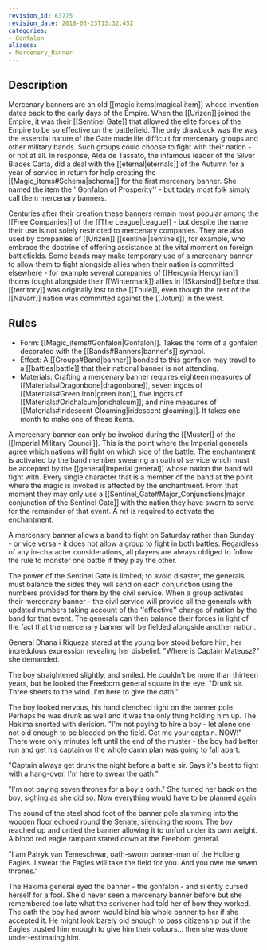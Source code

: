 ```yaml
---
revision_id: 63775
revision_date: 2018-05-23T13:32:45Z
categories:
- Gonfalon
aliases:
- Mercenary_Banner
---
```



## Description
Mercenary banners are an old [[magic items|magical item]] whose invention dates back to the early days of the Empire. When the [[Urizen]] joined the Empire, it was their [[Sentinel Gate]] that allowed the elite forces of the Empire to be so effective on the battlefield. The only drawback was the way the essential nature of the Gate made life difficult for mercenary groups and other military bands. Such groups could choose to fight with their nation - or not at all. In response, Alda de Tassato, the infamous leader of the Silver Blades Carta, did a deal with the [[eternal|eternals]] of the Autumn for a year of service in return for help creating the [[Magic_items#Schema|schema]] for the first mercenary banner. She named the item the ''Gonfalon of Prosperity'' - but today most folk simply call them mercenary banners.

Centuries after their creation these banners remain most popular among the [[Free Companies]] of the [[The League|League]] - but despite the name their use is not solely restricted to mercenary companies. They are also used by companies of [[Urizen]] [[sentinel|sentinels]], for example, who embrace the doctrine of offering assistance at the vital moment on foreign battlefields. Some bands may make temporary use of a mercenary banner to allow them to fight alongside allies when their nation is committed elsewhere - for example several companies of [[Hercynia|Hercynian]] thorns fought alongside their [[Wintermark]] allies in [[Skarsind]] before that [[territory]] was originally lost to the [[Thule]], even though the rest of the [[Navarr]] nation was committed against the [[Jotun]] in the west.

## Rules
* Form: [[Magic_items#Gonfalon|Gonfalon]]. Takes the form of a gonfalon decorated with the [[Bands#Banners|banner's]] symbol.
* Effect: A [[Groups#Band|banner]] bonded to this gonfalon may travel to a [[battles|battle]] that their national banner is not attending.
* Materials: Crafting a mercenary banner requires eighteen measures of [[Materials#Dragonbone|dragonbone]], seven ingots of [[Materials#Green Iron|green iron]], five ingots of [[Materials#Orichalcum|orichalcum]], and nine measures of [[Materials#Iridescent Gloaming|iridescent gloaming]]. It takes one month to make one of these items.

A mercenary banner can only be invoked during the [[Muster]] of the [[Imperial Military Council]]. This is the point where the Imperial generals agree which nations will fight on which side of the battle. The enchantment is activated by the band member swearing an oath of service which must be accepted by the [[general|Imperial general]] whose nation the band will fight with. Every single character that is a member of the band at the point where the magic is invoked is affected by the enchantment. From that moment they may only use a [[Sentinel_Gate#Major_Conjunctions|major conjunction of the Sentinel Gate]] with the nation they have sworn to serve for the remainder of that event. A ref is required to activate the enchantment.

A mercenary banner allows a band to fight on Saturday rather than Sunday - or vice versa - it does not allow a group to fight in both battles. Regardless of any in-character considerations, all players are always obliged to follow the rule to monster one battle if they play the other.

The power of the Sentinel Gate is limited; to avoid disaster, the generals must balance the sides they will send on each conjunction using the numbers provided for them by the civil service. When a group activates their mercenary banner - the civil service will provide all the generals with updated numbers taking account of the ''effective'' change of nation by the band for that event. The generals can then balance their forces in light of the fact that the mercenary banner will be fielded alongside another nation.

General Dhana i Riqueza stared at the young boy stood before him, her incredulous expression revealing her disbelief. "Where is Captain Mateusz?" she demanded.

The boy straightened slightly, and smiled. He couldn't be more than thirteen years, but he looked the Freeborn general square in the eye. "Drunk sir. Three sheets to the wind. I'm here to give the oath." 

The boy looked nervous, his hand clenched tight on the banner pole. Perhaps he was drunk as well and it was the only thing holding him up. The Hakima snorted with derision. "I'm not paying to hire a boy - let alone one not old enough to be blooded on the field. Get me your captain. NOW!" There were only minutes left until the end of the muster - the boy had better run and get his captain or the whole damn plan was going to fall apart.

"Captain always get drunk the night before a battle sir. Says it's best to fight with a hang-over. I'm here to swear the oath."

"I'm not paying seven thrones for a boy's oath." She turned her back on the boy, sighing as she did so. Now everything would have to be planned again.

The sound of the steel shod foot of the banner pole slamming into the wooden floor echoed round the Senate, silencing the room. The boy reached up and untied the banner allowing it to unfurl under its own weight. A blood red eagle rampant stared down at the Freeborn general.

"I am Patryk van Temeschwar, oath-sworn banner-man of the Holberg Eagles. I swear the Eagles will take the field for you. And you owe me seven thrones."

The Hakima general eyed the banner - the gonfalon - and silently cursed herself for a fool. She'd never seen a mercenary banner before but she remembered too late what the scrivener had told her of how they worked. The oath the boy had sworn would bind his whole banner to her if she accepted it. He might look barely old enough to pass citizenship but if the Eagles trusted him enough to give him their colours... then she was done under-estimating him. 
